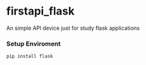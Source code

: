 # firstapi_flask
An simple API device just for study flask applications

### Setup Enviroment

`pip install flask`
